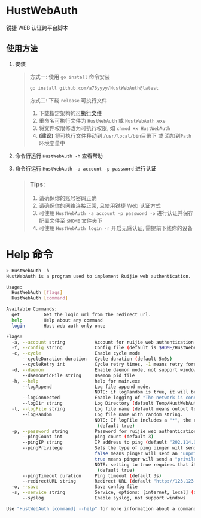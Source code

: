 HustWebAuth
===========

锐捷 WEB 认证跨平台脚本

使用方法
-----------
1. 安装
    > 方式一: 使用 `go install` 命令安装
    > 
    > ```bash
    > go install github.com/a76yyyy/HustWebAuth@latest
    > ```
    > 
    > 方式二: 下载 `release` 可执行文件
    >
    > 1. 下载指定架构的[可执行文件](https://github.com/a76yyyy/HustWebAuth/releases)
    > 2. 重命名可执行文件为 `HustWebAuth` 或 `HustWebAuth.exe`
    > 3. 将文件权限修改为可执行权限, 如 `chmod +x HustWebAuth`
    > 4. **(建议)** 将可执行文件移动到 `/usr/local/bin`目录下 或 添加到`Path`环境变量中


2. 命令行运行 `HustWebAuth -h` 查看帮助
3. 命令行运行 `HustWebAuth -a account -p password` 进行认证

    > ### Tips:
    > 
    > 1. 请确保你的账号密码正确
    > 2. 请确保你的网络连接正常, 且使用锐捷 Web 认证方式
    > 3. 可使用 `HustWebAuth -a account -p password -o` 进行认证并保存配置文件至 `$HOME` 文件夹下
    > 4. 可使用 `HustWebAuth login -r` 开启无感认证, 需提前下线你的设备

Help 命令
==========
```bash
> HustWebAuth -h
HustWebAuth is a program used to implement Ruijie web authentication.

Usage:
  HustWebAuth [flags]
  HustWebAuth [command]

Available Commands:
  get         Get the login url from the redirect url.
  help        Help about any command
  login       Hust web auth only once

Flags:
  -a, --account string           Account for ruijie web authentication
  -f, --config string            Config file (default is $HOME/HustWebAuth.yaml)
  -c, --cycle                    Enable cycle mode
      --cycleDuration duration   Cycle duration (default 5m0s)
      --cycleRetry int           Cycle retry times, -1 means retry forever (default 3)
  -d, --daemon                   Enable daemon mode, not support windows
      --daemonPidFile string     Daemon pid file
  -h, --help                     help for main.exe
      --logAppend                Log file append mode.
                                 NOTE: if logRandom is true, it will be ignored (default true)
      --logConnected             Enable logging of "The network is connected" (default true)
      --logDir string            Log Directory (default Temp/HustWebAuth)
  -l, --logFile string           Log file name (default means output to os.stdout)
      --logRandom                Log file name with random string.
                                 NOTE: If logFile includes a "*", the random string replaces the last "*".
                                  (default true)
  -p, --password string          Password for ruijie web authentication
      --pingCount int            ping count (default 3)
      --pingIP string            IP address to ping (default "202.114.0.131")
      --pingPrivilege            Sets the type of ping pinger will send.
                                 false means pinger will send an "unprivileged" UDP ping.
                                 true means pinger will send a "privileged" raw ICMP ping.
                                 NOTE: setting to true requires that it be run with super-user privileges.
                                  (default true)
      --pingTimeout duration     Ping timeout (default 3s)
      --redirectURL string       Redirect URL (default "http://123.123.123.123")
  -o, --save                     Save config file
  -s, --service string           Service, options: [internet, local] (default "internet")
      --syslog                   Enable syslog, not support windows

Use "HustWebAuth [command] --help" for more information about a command.
```
